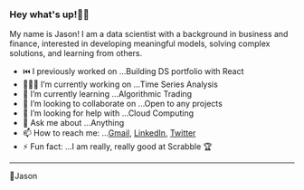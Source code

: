 ### Hey what's up!👋🏾 


My name is Jason! I am a data scientist with a background in business and finance, interested in developing meaningful models, solving complex solutions, and learning from others.


- ⏮️ I previously worked on ...Building DS portfolio with React
- 👨🏾‍💻 I’m currently working on ...Time Series Analysis
- 🌱 I’m currently learning ...Algorithmic Trading
- 🧩 I’m looking to collaborate on ...Open to any projects
- 🤔 I’m looking for help with ...Cloud Computing
- 💬 Ask me about ...Anything
- 📫 How to reach me: ...[Gmail](robinsonjason761!gmail.com), [LinkedIn](https://www.linkedin.com/in/jasrobinson12/), [Twitter](https://twitter.com/jasonrob_)
- ⚡ Fun fact: ...I am really, really good at Scrabble 🏆
*** 
🚀Jason
